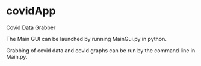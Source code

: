 # covidApp
Covid Data Grabber

The Main GUI can be launched by running MainGui.py in python.

Grabbing of covid data and covid graphs can be run by the command line in Main.py.

